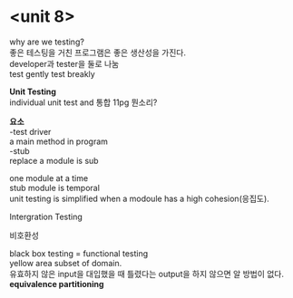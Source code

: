 <unit 8>
=========
  
why are we testing?  
좋은 테스팅을 거친 프로그램은 좋은 생산성을 가진다.  
developer과 tester을 둘로 나눔  
test gently test breakly  
  
**Unit Testing**  
individual unit test and 통합  11pg 뭔소리?  
  
**요소**  
-test driver  
a main method in program  
-stub  
replace a module is sub  
  
one module at a time  
stub module is temporal  
unit testing is simplified when a modoule has a high cohesion(응집도).  
  
Intergration Testing  

비호환성  
  
black box testing = functional testing  
yellow area subset of domain.  
유효하지 않은 input을 대입했을 때 틀렸다는 output을 하지 않으면 알 방법이 없다.  
**equivalence partitioning**  
